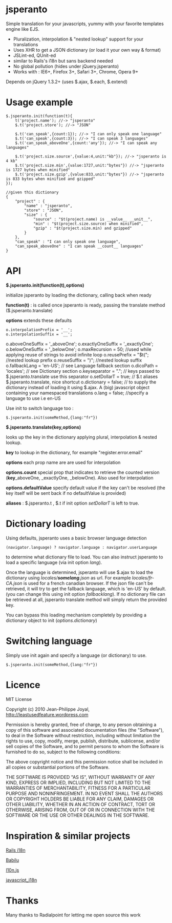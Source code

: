 jsperanto
=========

Simple translation for your javascripts, yummy with your favorite templates engine like EJS.

 * Pluralization, interpolation & "nested lookup" support for your translations
 * Uses XHR to get a JSON dictionary (or load it your own way & format)
 * JSLint-ed, QUnit-ed
 * similar to Rails's i18n but sans backend needed
 * No global pollution (hides under jQuery.jsperanto)
 * Works with : IE6+, Firefox 3+, Safari 3+, Chrome, Opera 9+

Depends on jQuery 1.3.2+ (uses $.ajax, $.each, $.extend)

Usage example
=============

	$.jsperanto.init(function(t){
	    t('project.name'); //-> "jsperanto"
		$.t('project.store'); //-> "JSON"
		
		$.t('can_speak',{count:1}); //-> "I can only speak one language"
		$.t('can_speak',{count:3}); //-> "I can speak 3 languages"
		$.t('can_speak_aboveOne',{count:'any'}); //-> "I can speak any languages"
		
		$.t('project.size.source',{value:4,unit:"kb"}); //-> "jsperanto is 4 kb"
		$.t('project.size.min',{value:1727,unit:"bytes"}) //-> "jsperanto is 1727 bytes when minified"
		$.t('project.size.gzip',{value:833,unit:"bytes"}) //-> "jsperanto is 833 bytes when minified and gzipped"
	});

	//given this dictionary
	{
		"project" : {
			"name" : "jsperanto",
			"store" : "JSON",
			"size" : {
				"source" : "$t(project.name) is __value__ __unit__",
				"min" : "$t(project.size.source) when minified",
				"gzip" : "$t(project.size.min) and gzipped"
			}
		},
		"can_speak" : "I can only speak one language",
	 	"can_speak_aboveOne" : "I can speak __count__ languages"
	}

API
===

**$.jsperanto.init(function(t),options)**

initialize jsperanto by loading the dictionary, calling back when ready

**function(t)** :  is called once jsperanto is ready, passing the translate method ($.jsperanto.translate)

**options** extends these defaults

	o.interpolationPrefix = '__';
	o.interpolationSuffix = '__';
   o.aboveOneSuffix = '_aboveOne';
   o.exactlyOneSuffix = '_exactlyOne';
   o.belowOneSuffix = '_belowOne';
	o.maxRecursion = 50; //used while applying reuse of strings to avoid infinite loop
	o.reusePrefix = "$t("; //nested lookup prefix
	o.reuseSuffix = ")"; //nested lookup suffix
	o.fallbackLang = 'en-US'; // see Language fallback section
	o.dicoPath = 'locales'; // see Dictionary section
	o.keyseparator = "."; // keys passed to $.jsperanto.translate use this separator
	o.setDollarT = true; // $.t aliases $.jsperanto.translate, nice shortcut
	o.dictionary = false; // to supply the dictionary instead of loading it using $.ajax. A (big) javascript object containing your namespaced translations
	o.lang = false; //specify a language to use i.e en-US

Use init to switch language too :  

	$.jsperanto.init(someMethod,{lang:"fr"})

**$.jsperanto.translate(key,options)**

looks up the key in the dictionary applying plural, interpolation & nested lookup.

**key** to lookup in the dictionary, for example "register.error.email"

**options** each prop name are are used for interpolation

**options.count** special prop that indicates to retrieve the counted version (**key**_aboveOne, _exactlyOne, _belowOne). Also used for interpolation

**options.defaultValue** specify default value if the key can't be resolved (the key itself will be sent back if no defaultValue is provided)

**aliases** : $.jsperanto.t , $.t if init option _setDollarT_ is left to true.

Dictionary loading
==================

Using defaults, jsperanto uses a basic browser language detection

	(navigator.language) ? navigator.language : navigator.userLanguage

to determine what dictionary file to load. You can also instruct jsperanto to load a specific language (via init option _lang_). 

Once the language is determined, jsperanto will use $.ajax to load the dictionary using _locales/**somelang**.json_ as url. For example _locales/fr-CA.json_ is used for a french canadian browser. If the json file can't be retrieved, it will try to get the fallback language, which is 'en-US' by default. (you can change this using init option _fallbacklang_). If no dictionary file can be retrieved at all, jsperanto translate method will simply return the provided key. 

You can bypass this loading mechanism completely by providing a dictionary object to init (_options.dictionary_)

Switching language
==================

Simply use init again and specify a language (or dictionary) to use.

	$.jsperanto.init(someMethod,{lang:"fr"})

Licence
=======

MIT License

Copyright (c) 2010 Jean-Philippe Joyal, <http://leastusedfeature.wordpress.com>

Permission is hereby granted, free of charge, to any person obtaining
a copy of this software and associated documentation files (the
"Software"), to deal in the Software without restriction, including
without limitation the rights to use, copy, modify, merge, publish,
distribute, sublicense, and/or sell copies of the Software, and to
permit persons to whom the Software is furnished to do so, subject to
the following conditions:

The above copyright notice and this permission notice shall be
included in all copies or substantial portions of the Software.

THE SOFTWARE IS PROVIDED "AS IS", WITHOUT WARRANTY OF ANY KIND,
EXPRESS OR IMPLIED, INCLUDING BUT NOT LIMITED TO THE WARRANTIES OF
MERCHANTABILITY, FITNESS FOR A PARTICULAR PURPOSE AND
NONINFRINGEMENT. IN NO EVENT SHALL THE AUTHORS OR COPYRIGHT HOLDERS BE
LIABLE FOR ANY CLAIM, DAMAGES OR OTHER LIABILITY, WHETHER IN AN ACTION
OF CONTRACT, TORT OR OTHERWISE, ARISING FROM, OUT OF OR IN CONNECTION
WITH THE SOFTWARE OR THE USE OR OTHER DEALINGS IN THE SOFTWARE.

Inspiration & similar projects
==============================

[Rails i18n](http://guides.rubyonrails.org/i18n.html)

[Babilu](http://tore.darell.no/posts/introducing_babilu_rails_i18n_for_your_javascript)

[l10n.js](http://github.com/eligrey/l10n.js)

[javascript_i18n](http://github.com/qoobaa/javascript_i18n)	


Thanks
======

Many thanks to Radialpoint for letting me open source this work

